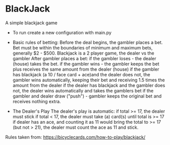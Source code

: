 # BlackJack

A simple blackjack game

- To run create a new configuration with main.py

- Basic rules of betting:
Before the deal begins, the gambler places a bet.
Bet must be within the boundaries of minimum and maximum bets, generally $2 - $500.
Blackjack is a 2 player game, the dealer vs the gambler
After gambler places a bet:
 if the gambler loses - the dealer (house) takes the bet.
 if the gambler wins - the gambler keeps the bet plus receives the same amount from the dealer (house)
 if the gambler has blackjack (a 10 / face card + ace)and the dealer does not, the gambler wins automatically, 
  keeping their bet and receiving 1.5 times the amount from the dealer
 if the dealer has blackjack and the gambler does not, the dealer wins automatically and takes the
  gamblers bet
 if the gambler and dealer draw ("push") - gambler keeps the original bet and receives nothing extra.
 
- The Dealer's Play
 The dealer's play is automatic:
  if total >= 17, the dealer must stick
  if total < 17, the dealer must take (a) card(s) until total is >= 17
  if dealer has an ace, and counting it as 11 would bring the total to >= 17 (but not > 21), the dealer 
   must  count the ace as 11 and stick.
  
   
 
 Rules taken from:
 https://bicyclecards.com/how-to-play/blackjack/